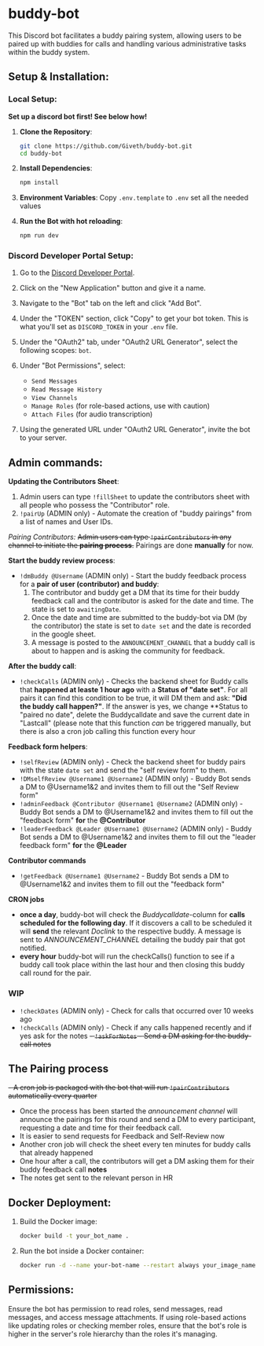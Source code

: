 # buddy-bot

This Discord bot facilitates a buddy pairing system, allowing users to be paired up with buddies for calls and handling various administrative tasks within the buddy system.

## Setup & Installation:

### Local Setup:

**Set up a discord bot first! See below how!**

1. **Clone the Repository**:

   ```bash
   git clone https://github.com/Giveth/buddy-bot.git
   cd buddy-bot
   ```

2. **Install Dependencies**:

   ```bash
   npm install
   ```

3. **Environment Variables**:
   Copy `.env.template` to `.env` set all the needed values

4. **Run the Bot with hot reloading**:
   ```bash
   npm run dev
   ```

### Discord Developer Portal Setup:

1. Go to the [Discord Developer Portal](https://discord.com/developers/applications).
2. Click on the "New Application" button and give it a name.
3. Navigate to the "Bot" tab on the left and click "Add Bot".
4. Under the "TOKEN" section, click "Copy" to get your bot token. This is what you'll set as `DISCORD_TOKEN` in your `.env` file.
5. Under the "OAuth2" tab, under "OAuth2 URL Generator", select the following scopes: `bot`.
6. Under "Bot Permissions", select:

   - `Send Messages`
   - `Read Message History`
   - `View Channels`
   - `Manage Roles` (for role-based actions, use with caution)
   - `Attach Files` (for audio transcription)

7. Using the generated URL under "OAuth2 URL Generator", invite the bot to your server.

## Admin commands:

**Updating the Contributors Sheet**:
  1. Admin users can type `!fillSheet` to update the contributors sheet with all people who possess the "Contributor" role.
  2. `!pairUp` (ADMIN only) - Automate the creation of "buddy pairings" from a list of names and User IDs.

*Pairing Contributors:*
  ~~Admin users can type `!pairContributors` in any channel to initiate the **pairing process**.~~
  Pairings are done **manually** for now.

**Start the buddy review process**:
- `!dmBuddy @Username` (ADMIN only) - Start the buddy feedback process for a **pair of user (contributor) and buddy**:
  1. The contributor and buddy get a DM that its time for their buddy feedback call and the contributor is asked for the date and time. The state is set to `awaitingDate`.
  1. Once the date and time are submitted to the buddy-bot via DM (by the contributor) the state is set to `date set` and the date is recorded in the google sheet.
  1. A message is posted to the `ANNOUNCEMENT_CHANNEL` that a buddy call is about to happen and is asking the community for feedback.

**After the buddy call**:
- `!checkCalls` (ADMIN only) - Checks the backend sheet for Buddy calls that **happened at leaste 1 hour ago** with a **Status of "date set"**. For all pairs it can find this condition to be true, it will DM them and ask: **"Did the buddy call happen?"**. If the answer is yes, we change **Status to "paired no date", delete the Buddycalldate and save the current date in "Lastcall" (please note that this function *can* be triggered manually, but there is also a cron job calling this function every hour 

**Feedback form helpers**:
- `!selfReview` (ADMIN only) - Check the backend sheet for buddy pairs with the state `date set` and send the "self review form" to them.
- `!DMselfReview @Username1 @Username2` (ADMIN only) - Buddy Bot sends a DM to @Username1&2 and invites them to fill out the "Self Review form"
- `!adminFeedback @Contributor @Username1 @Username2` (ADMIN only) - Buddy Bot sends a DM to @Username1&2 and invites them to fill out the "feedback form" **for** the **@Contributor**
- `!leaderFeedback @Leader @Username1 @Username2` (ADMIN only) - Buddy Bot sends a DM to @Username1&2 and invites them to fill out the "leader feedback form" **for** the **@Leader**

**Contributor commands**
- `!getFeedback @Username1 @Username2` - Buddy Bot sends a DM to @Username1&2 and invites them to fill out the "feedback form"

**CRON jobs**
- **once a day**, buddy-bot will check the *Buddycalldate*-column for **calls scheduled for the following day**. If it discovers a call to be scheduled it will **send** the relevant *Doclink* to the respective buddy. A message is sent to *ANNOUNCEMENT_CHANNEL* detailing the buddy pair that got notified.
- **every hour** buddy-bot will run the checkCalls() function to see if a buddy call took place within the last hour and then closing this buddy call round for the pair.

### WIP

- `!checkDates` (ADMIN only) - Check for calls that occurred over 10 weeks ago
- `!checkCalls` (ADMIN only) - Check if any calls happened recently and if yes ask for the notes
  ~~- `!askForNotes` - Send a DM asking for the buddy-call notes~~

## The Pairing process

~~- A cron job is packaged with the bot that will run `!pairContributors` automatically every quarter~~

- Once the process has been started the _announcement channel_ will announce the pairings for this round and send a DM to every participant, requesting a date and time for their feedback call.
- It is easier to send requests for Feedback and Self-Review now
- Another cron job will check the sheet every ten minutes for buddy calls that already happened
- One hour after a call, the contributors will get a DM asking them for their buddy feedback call **notes**
- The notes get sent to the relevant person in HR

## Docker Deployment:

1. Build the Docker image:

   ```bash
   docker build -t your_bot_name .
   ```

2. Run the bot inside a Docker container:
   ```bash
   docker run -d --name your-bot-name --restart always your_image_name
   ```

## Permissions:

Ensure the bot has permission to read roles, send messages, read messages, and access message attachments. If using role-based actions like updating roles or checking member roles, ensure that the bot's role is higher in the server's role hierarchy than the roles it's managing.
